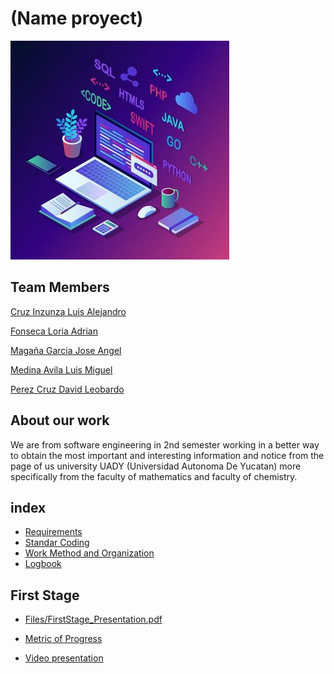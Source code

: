 # (Name proyect)
![(representacion de proyecto)](Demo.jpg)
## Team Members

 [Cruz Inzunza Luis Alejandro](https://github.com/Luis-Inzunza)

 [Fonseca Loria Adrian](https://github.com/adrianfonsecal)

 [Magaña Garcia Jose Angel](https://github.com/Xmahana)

 [Medina Avila Luis Miguel](https://github.com/LuisMiguelMedina)

 [Perez Cruz David Leobardo](https://github.com/DavidPerez007)

## About our work

We are from software engineering in 2nd semester working in a better way to obtain the most important and interesting information and notice from the page of us university UADY (Universidad Autonoma De Yucatan) more specifically from the faculty of mathematics and faculty of chemistry.

## index

* [Requirements](Files/Requirements.md)
* [Standar Coding](Files/StandarCoding.md)
* [Work Method and Organization](Files/WorkMethod.md)
* [Logbook](Files/LogBook.pdf)

## First Stage

* [Files/FirstStage_Presentation.pdf]()

* [Metric of Progress]()

* [Video presentation]()